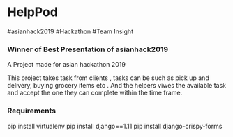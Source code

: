 # HelpPod
#asianhack2019
#Hackathon
#Team Insight <br>
<h3> Winner of Best Presentation of asianhack2019 </h3>

A Project made for asian hackathon 2019 

This project takes task from clients , tasks can be such as pick up and delivery, buying grocery items etc . And the helpers viwes the available task and accept the one they can complete within the time frame.

<h3> Requirements </h3>

pip install virtualenv
pip install django==1.11
pip install django-crispy-forms
